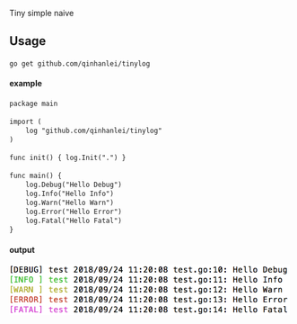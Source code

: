Tiny simple naive

## Usage
`go get github.com/qinhanlei/tinylog`

#### example

```golang
package main

import (
	log "github.com/qinhanlei/tinylog"
)

func init() { log.Init(".") }

func main() {
	log.Debug("Hello Debug")
	log.Info("Hello Info")
	log.Warn("Hello Warn")
	log.Error("Hello Error")
	log.Fatal("Hello Fatal")
}
```

#### output
<!-- ![](https://raw.githubusercontent.com/qinhanlei/tinylog/master/test.png) -->
<div align="left"><img width="500" height="90" src="https://raw.githubusercontent.com/qinhanlei/tinylog/master/test.png"/></div>
